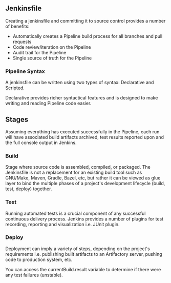 ## Jenkinsfile

Creating a jenkinsfile and committing it to source control provides a number of benefits:

- Automatically creates a Pipeline build process for all branches and pull requests
- Code review/iteration on the Pipeline
- Audit trail for the Pipeline
- Single source of truth for the Pipeline

### Pipeline Syntax

A jenkinsfile can be written using two types of syntax: Declarative and Scripted.

Declarative provides richer syntactical features and is designed to make writing and reading Pipeline code easier.

## Stages

Assuming everything has executed successfully in the Pipeline, each run will have associated build artifacts archived, test results reported upon and the full console output in Jenkins.

### Build

Stage where source code is assembled, compiled, or packaged. The Jenkinsfile is not a replacement for an existing build tool such as GNU/Make, Maven, Gradle, Bazel, etc, but rather it can be viewed as glue layer to bind the multiple phases of a project's development lifecycle (build, test, deploy) together.

### Test

Running automated tests is a crucial component of any successful continuous delivery process. Jenkins provides a number of plugins for test recording, reporting and visualization i.e. JUnit plugin.

### Deploy

Deployment can imply a variety of steps, depending on the project's requirements i.e. publishing built artifacts to an Artifactory server, pushing code to production system, etc.

You can access the currentBuild.result variable to determine if there were any test failures (unstable).
